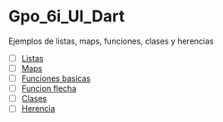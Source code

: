 # Gpo_6i_Ul_Dart
Ejemplos de listas, maps, funciones, clases y herencias 
- [ ] [Listas](https://dartpad.dev/60f59e8786f2b2a5621f89223c108c43)
- [ ] [Maps](https://dartpad.dev/0c19f1a94fab4d3b49ce9643aa33bfc2)
- [ ] [Funciones basicas](https://dartpad.dev/2084171239f66afce49dc9469a8d560b)
- [ ] [Funcion flecha](https://dartpad.dev/e411eaf02a0525f68523aa977efd0daa)
- [ ] [Clases](https://dartpad.dev/0f67ec6f2992d25b3484e71599a7d6db)
- [ ] [Herencia](https://dartpad.dev/d3990e7c10c00b04a095fdcbbf1f63c0)
